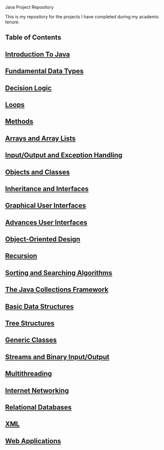 Java Project Repository


This is my repository for the projects I have completed during my academic tenure. 


Table of Contents
--------------------------------------------------------------------------------------------------------------------------------------
[Introduction To Java](Section-01-Getting-Started-And-Assessment/about-me.md)
--------------------------------------------------------------------------------------------------------------------------------------
[Fundamental Data Types](Section-01-Getting-Started-And-Assessment/about-me.md)
--------------------------------------------------------------------------------------------------------------------------------------
[Decision Logic](Section-01-Getting-Started-And-Assessment/about-me.md)
--------------------------------------------------------------------------------------------------------------------------------------
[Loops](Section-01-Getting-Started-And-Assessment/about-me.md)
--------------------------------------------------------------------------------------------------------------------------------------
[Methods](Section-01-Getting-Started-And-Assessment/about-me.md)
--------------------------------------------------------------------------------------------------------------------------------------
[Arrays and Array Lists](Section-01-Getting-Started-And-Assessment/about-me.md)
--------------------------------------------------------------------------------------------------------------------------------------
[Input/Output and Exception Handling](Section-01-Getting-Started-And-Assessment/about-me.md)
--------------------------------------------------------------------------------------------------------------------------------------
[Objects and Classes](Section-01-Getting-Started-And-Assessment/about-me.md)
--------------------------------------------------------------------------------------------------------------------------------------
[Inheritance and Interfaces](Section-01-Getting-Started-And-Assessment/about-me.md)
--------------------------------------------------------------------------------------------------------------------------------------
[Graphical User Interfaces](Section-01-Getting-Started-And-Assessment/about-me.md)
--------------------------------------------------------------------------------------------------------------------------------------
[Advances User Interfaces](Section-01-Getting-Started-And-Assessment/about-me.md)
--------------------------------------------------------------------------------------------------------------------------------------
[Object-Oriented Design](Section-01-Getting-Started-And-Assessment/about-me.md)
--------------------------------------------------------------------------------------------------------------------------------------
[Recursion](Section-01-Getting-Started-And-Assessment/about-me.md)
--------------------------------------------------------------------------------------------------------------------------------------
[Sorting and Searching Algorithms](Section-01-Getting-Started-And-Assessment/about-me.md)
--------------------------------------------------------------------------------------------------------------------------------------
[The Java Collections Framework](Section-01-Getting-Started-And-Assessment/about-me.md)
--------------------------------------------------------------------------------------------------------------------------------------
[Basic Data Structures](Section-01-Getting-Started-And-Assessment/about-me.md)
--------------------------------------------------------------------------------------------------------------------------------------
[Tree Structures](Section-01-Getting-Started-And-Assessment/about-me.md)
--------------------------------------------------------------------------------------------------------------------------------------
[Generic Classes](Section-01-Getting-Started-And-Assessment/about-me.md)
--------------------------------------------------------------------------------------------------------------------------------------
[Streams and Binary Input/Output](Section-01-Getting-Started-And-Assessment/about-me.md)
--------------------------------------------------------------------------------------------------------------------------------------
[Multithreading](Section-01-Getting-Started-And-Assessment/about-me.md)
--------------------------------------------------------------------------------------------------------------------------------------
[Internet Networking](Section-01-Getting-Started-And-Assessment/about-me.md)
--------------------------------------------------------------------------------------------------------------------------------------
[Relational Databases](Section-01-Getting-Started-And-Assessment/about-me.md)
--------------------------------------------------------------------------------------------------------------------------------------
[XML](Section-01-Getting-Started-And-Assessment/about-me.md)
--------------------------------------------------------------------------------------------------------------------------------------
[Web Applications](Section-01-Getting-Started-And-Assessment/about-me.md)
--------------------------------------------------------------------------------------------------------------------------------------
